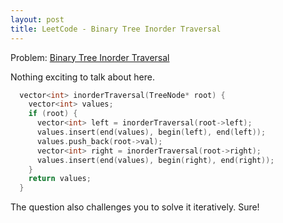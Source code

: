 ```yaml
---
layout: post
title: LeetCode - Binary Tree Inorder Traversal
---
```


Problem: [Binary Tree Inorder Traversal](https://leetcode.com/problems/binary-tree-inorder-traversal/description/)

Nothing exciting to talk about here.

```c++
  vector<int> inorderTraversal(TreeNode* root) {
    vector<int> values;
    if (root) {
      vector<int> left = inorderTraversal(root->left);
      values.insert(end(values), begin(left), end(left));
      values.push_back(root->val);
      vector<int> right = inorderTraversal(root->right);
      values.insert(end(values), begin(right), end(right));
    }
    return values;
  }
```

The question also challenges you to solve it iteratively. Sure!

```c++

```

